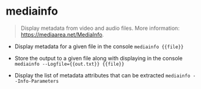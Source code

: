 # mediainfo
> Display metadata from video and audio files.
> More information: <https://mediaarea.net/MediaInfo>.

- Display metadata for a given file in the console
`mediainfo {{file}}`

- Store the output to a given file along with displaying in the console
`mediainfo --Logfile={{out.txt}} {{file}}`

- Display the list of metadata attributes that can be extracted
`mediainfo --Info-Parameters`
